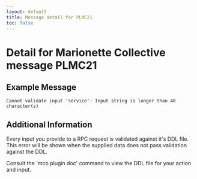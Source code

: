 ```yaml
---
layout: default
title: Message detail for PLMC21
toc: false
---
```


Detail for Marionette Collective message PLMC21
===========================================

Example Message
---------------

    Cannot validate input 'service': Input string is longer than 40 character(s)

Additional Information
----------------------

Every input you provide to a RPC request is validated against it's DDL file. This error will be shown when the supplied data does not pass validation against the DDL.

Consult the 'mco plugin doc' command to view the DDL file for your action and input.
